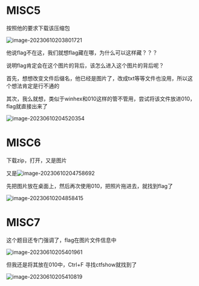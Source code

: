 # MISC5

按照他的要求下载该压缩包

![image-20230610203801721](C:\Users\hp\AppData\Roaming\Typora\typora-user-images\image-20230610203801721.png)

他说flag不在这，我们就想flag藏在哪，为什么可以这样藏？？？

说明flag肯定会在这个图片的背后，该怎么进入这个图片的背后呢？

首先，想想改变文件后缀名，他已经是图片了，改成txt等等文件也没用，所以这个想法肯定是行不通的

其次，我么就想，类似于winhex和010这样的管不管用，尝试将该文件放进010，flag就直接出来了

![image-20230610204520354](C:\Users\hp\AppData\Roaming\Typora\typora-user-images\image-20230610204520354.png)

# MISC6

下载zip，打开，又是图片

又是![image-20230610204758692](C:\Users\hp\AppData\Roaming\Typora\typora-user-images\image-20230610204758692.png)

先把图片放在桌面上，然后再次使用010，把照片拖进去，就找到flag了

![image-20230610204858415](C:\Users\hp\AppData\Roaming\Typora\typora-user-images\image-20230610204858415.png)

# MISC7

这个题目还专门强调了，flag在图片文件信息中

![image-20230610205401961](C:\Users\hp\AppData\Roaming\Typora\typora-user-images\image-20230610205401961.png)

但我还是将其放在010中，Ctrl+F  寻找ctfshow就找到了

![image-20230610205410819](C:\Users\hp\AppData\Roaming\Typora\typora-user-images\image-20230610205410819.png)